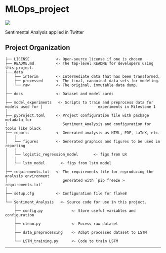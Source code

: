 # MLOps_project

<a target="_blank" href="https://cookiecutter-data-science.drivendata.org/">
    <img src="https://img.shields.io/badge/CCDS-Project%20template-328F97?logo=cookiecutter" />
</a>

Sentimental Analysis applied in Twitter

## Project Organization

```
├── LICENSE            <- Open-source license if one is chosen
├── README.md          <- The top-level README for developers using this project.
├── data
│   ├── interim        <- Intermediate data that has been transformed.
│   ├── processed      <- The final, canonical data sets for modeling.
│   └── raw            <- The original, immutable data dump.
│
├── docs               <- Dataset and model cards
│
├── model_experiments   <- Scripts to train and preprocess data for models used for │                         experiments in Milestone 1
│
├── pyproject.toml     <- Project configuration file with package metadata for 
│                         Sentiment_Analysis and configuration for tools like black
├── reports            <- Generated analysis as HTML, PDF, LaTeX, etc.
│   │
│   └── figures        <- Generated graphics and figures to be used in reporting
│   │
│   └── logistic_regression_model       <- figs from LR
│   │
│   └── lstm_model       <- figs from lstm model
│
├── requirements.txt   <- The requirements file for reproducing the analysis environment
│                         generated with `pip freeze > requirements.txt`
│
├── setup.cfg          <- Configuration file for flake8
│
└── Sentiment_Analysis   <- Source code for use in this project.
    │
    ├── config.py             <- Store useful variables and configuration
    │
    ├── clean.py              <- Pocess raw dataset
    │
    ├── data_preprocessing    <- Adapt processed dataset to LSTM
    │
    └── LSTM_training.py      <- Code to train LSTM
```

--------

